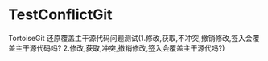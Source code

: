 # TestConflictGit
TortoiseGit 还原覆盖主干源代码问题测试(1.修改,获取,不冲突,撤销修改,签入会覆盖主干源代码吗? 2.修改,获取,冲突,撤销修改,签入会覆盖主干源代吗?)

